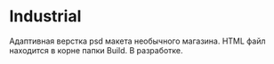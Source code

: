# Industrial
Адаптивная верстка  psd макета необычного магазина.
HTML файл находится в корне папки Build. 
В разработке.
